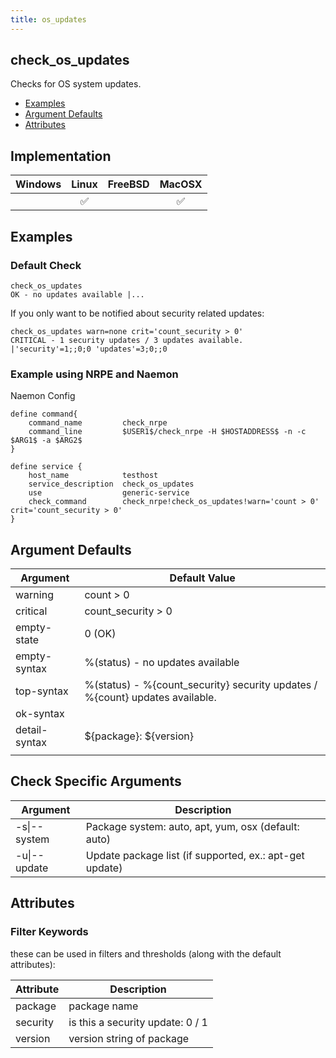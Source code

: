```yaml
---
title: os_updates
---
```


## check_os_updates

Checks for OS system updates.

- [Examples](#examples)
- [Argument Defaults](#argument-defaults)
- [Attributes](#attributes)

## Implementation

| Windows | Linux              | FreeBSD | MacOSX             |
|:-------:|:------------------:|:-------:|:------------------:|
|         | :white_check_mark: |         | :white_check_mark: |

## Examples

### Default Check

    check_os_updates
    OK - no updates available |...

If you only want to be notified about security related updates:

    check_os_updates warn=none crit='count_security > 0'
    CRITICAL - 1 security updates / 3 updates available. |'security'=1;;0;0 'updates'=3;0;;0

### Example using NRPE and Naemon

Naemon Config

    define command{
        command_name         check_nrpe
        command_line         $USER1$/check_nrpe -H $HOSTADDRESS$ -n -c $ARG1$ -a $ARG2$
    }

    define service {
        host_name            testhost
        service_description  check_os_updates
        use                  generic-service
        check_command        check_nrpe!check_os_updates!warn='count > 0' crit='count_security > 0'
    }

## Argument Defaults

| Argument      | Default Value                                                                |
| ------------- | ---------------------------------------------------------------------------- |
| warning       | count > 0                                                                    |
| critical      | count_security > 0                                                           |
| empty-state   | 0 (OK)                                                                       |
| empty-syntax  | %(status) - no updates available                                             |
| top-syntax    | %(status) - %{count_security} security updates / %{count} updates available. |
| ok-syntax     |                                                                              |
| detail-syntax | \${package}: \${version}
                                                    |

## Check Specific Arguments

| Argument     | Description                                             |
| ------------ | ------------------------------------------------------- |
| -s\|--system | Package system: auto, apt, yum, osx (default: auto)     |
| -u\|--update | Update package list (if supported, ex.: apt-get update) |

## Attributes

### Filter Keywords

these can be used in filters and thresholds (along with the default attributes):

| Attribute | Description                      |
| --------- | -------------------------------- |
| package   | package name                     |
| security  | is this a security update: 0 / 1 |
| version   | version string of package        |
